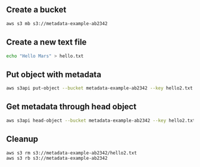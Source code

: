 ## Create a bucket
```sh
aws s3 mb s3://metadata-example-ab2342
```

## Create a new text file
```sh
echo "Hello Mars" > hello.txt
```

## Put object with metadata
```sh
aws s3api put-object --bucket metadata-example-ab2342 --key hello2.txt --metadata Planet=Mars --body hello.txt
```

## Get metadata through head object
```sh
aws s3api head-object --bucket metadata-example-ab2342 --key hello2.txt
```

## Cleanup
```sh
aws s3 rm s3://metadata-example-ab2342/hello2.txt
aws s3 rb s3://metadata-example-ab2342
```